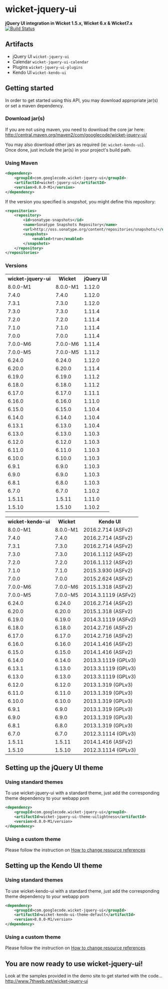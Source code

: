 # wicket-jquery-ui
**jQuery UI integration in Wicket 1.5.x, Wicket 6.x &amp; Wicket7.x**  
[![Build Status](https://buildhive.cloudbees.com/job/sebfz1/job/wicket-jquery-ui/badge/icon)](https://buildhive.cloudbees.com/job/sebfz1/job/wicket-jquery-ui/)

## Artifacts
- jQuery UI `wicket-jquery-ui`
- Calendar `wicket-jquery-ui-calendar`
- Plugins `wicket-jquery-ui-plugins`
- Kendo UI `wicket-kendo-ui`

## Getting started
In order to get started using this API, you may download appropriate jar(s) or set a maven dependency.

### Download jar(s)
If you are not using maven, you need to download the core jar here:
<http://central.maven.org/maven2/com/googlecode/wicket-jquery-ui/>

You may also download other jars as required (ie: `wicket-kendo-ui`).  
Once done, just include the jar(s) in your project's build path.

### Using Maven

```xml
<dependency>
    <groupId>com.googlecode.wicket-jquery-ui</groupId>
    <artifactId>wicket-jquery-ui</artifactId>
    <version>8.0.0-M1</version>
</dependency>
```

If the version you specified is *snapshot*, you might define this repository:

```xml
<repositories>
    <repository>
        <id>sonatype-snapshots</id>
        <name>Sonatype Snapshots Repository</name>
        <url>http://oss.sonatype.org/content/repositories/snapshots/</url>
        <snapshots>
            <enabled>true</enabled>
        </snapshots>
    </repository>
</repositories>
```

### Versions

<table>
<tr><th>wicket-jquery-ui</th><th>Wicket</th><th>jQuery UI</th></tr>
<tr><td>8.0.0-M1</td><td>8.0.0-M1</td><td>1.12.0</td></tr>
<tr><td>7.4.0</td><td>7.4.0</td><td>1.12.0</td></tr>
<tr><td>7.3.1</td><td>7.3.0</td><td>1.12.0</td></tr>
<tr><td>7.3.0</td><td>7.3.0</td><td>1.11.4</td></tr>
<tr><td>7.2.0</td><td>7.2.0</td><td>1.11.4</td></tr>
<tr><td>7.1.0</td><td>7.1.0</td><td>1.11.4</td></tr>
<tr><td>7.0.0</td><td>7.0.0</td><td>1.11.4</td></tr>
<tr><td>7.0.0-M6</td><td>7.0.0-M6</td><td>1.11.4</td></tr>
<tr><td>7.0.0-M5</td><td>7.0.0-M5</td><td>1.11.2</td></tr>
<tr><td>6.24.0</td><td>6.24.0</td><td>1.12.0</td></tr>
<tr><td>6.20.0</td><td>6.20.0</td><td>1.11.4</td></tr>
<tr><td>6.19.0</td><td>6.19.0</td><td>1.11.2</td></tr>
<tr><td>6.18.0</td><td>6.18.0</td><td>1.11.2</td></tr>
<tr><td>6.17.0</td><td>6.17.0</td><td>1.11.1</td></tr>
<tr><td>6.16.0</td><td>6.16.0</td><td>1.11.0</td></tr>
<tr><td>6.15.0</td><td>6.15.0</td><td>1.10.4</td></tr>
<tr><td>6.14.0</td><td>6.14.0</td><td>1.10.4</td></tr>
<tr><td>6.13.1</td><td>6.13.0</td><td>1.10.4</td></tr>
<tr><td>6.13.0</td><td>6.13.0</td><td>1.10.3</td></tr>
<tr><td>6.12.0</td><td>6.12.0</td><td>1.10.3</td></tr>
<tr><td>6.11.0</td><td>6.11.0</td><td>1.10.3</td></tr>
<tr><td>6.10.0</td><td>6.10.0</td><td>1.10.3</td></tr>
<tr><td>6.9.1</td><td>6.9.0</td><td>1.10.3</td></tr>
<tr><td>6.9.0</td><td>6.9.0</td><td>1.10.3</td></tr>
<tr><td>6.8.1</td><td>6.8.0</td><td>1.10.3</td></tr>
<tr><td>6.7.0</td><td>6.7.0</td><td>1.10.2</td></tr>
<tr><td>1.5.11</td><td>1.5.11</td><td>1.11.0</td></tr>
<tr><td>1.5.10</td><td>1.5.10</td><td>1.10.2</td></tr>
</table>

<table>
<tr><th>wicket-kendo-ui</th><th>Wicket</th><th>Kendo UI</th></tr>
<tr><td>8.0.0-M1</td><td>8.0.0-M1</td><td>2016.2.714 (ASFv2)</td></tr>
<tr><td>7.4.0</td><td>7.4.0</td><td>2016.2.714 (ASFv2)</td></tr>
<tr><td>7.3.1</td><td>7.3.0</td><td>2016.2.714 (ASFv2)</td></tr>
<tr><td>7.3.0</td><td>7.3.0</td><td>2016.1.112 (ASFv2)</td></tr>
<tr><td>7.2.0</td><td>7.2.0</td><td>2016.1.112 (ASFv2)</td></tr>
<tr><td>7.1.0</td><td>7.1.0</td><td>2015.3.930 (ASFv2)</td></tr>
<tr><td>7.0.0</td><td>7.0.0</td><td>2015.2.624 (ASFv2)</td></tr>
<tr><td>7.0.0-M6</td><td>7.0.0-M6</td><td>2015.1.318 (ASFv2)</td></tr>
<tr><td>7.0.0-M5</td><td>7.0.0-M5</td><td>2014.3.1119 (ASFv2)</td></tr>
<tr><td>6.24.0</td><td>6.24.0</td><td>2016.2.714 (ASFv2)</td></tr>
<tr><td>6.20.0</td><td>6.20.0</td><td>2015.1.318 (ASFv2)</td></tr>
<tr><td>6.19.0</td><td>6.19.0</td><td>2014.3.1119 (ASFv2)</td></tr>
<tr><td>6.18.0</td><td>6.18.0</td><td>2014.2.716 (ASFv2)</td></tr>
<tr><td>6.17.0</td><td>6.17.0</td><td>2014.2.716 (ASFv2)</td></tr>
<tr><td>6.16.0</td><td>6.16.0</td><td>2014.1.416 (ASFv2)</td></tr>
<tr><td>6.15.0</td><td>6.15.0</td><td>2014.1.416 (ASFv2)</td></tr>
<tr><td>6.14.0</td><td>6.14.0</td><td>2013.3.1119 (GPLv3)</td></tr>
<tr><td>6.13.1</td><td>6.13.0</td><td>2013.3.1119 (GPLv3)</td></tr>
<tr><td>6.13.0</td><td>6.13.0</td><td>2013.3.1119 (GPLv3)</td></tr>
<tr><td>6.12.0</td><td>6.12.0</td><td>2013.1.319 (GPLv3)</td></tr>
<tr><td>6.11.0</td><td>6.11.0</td><td>2013.1.319 (GPLv3)</td></tr>
<tr><td>6.10.0</td><td>6.10.0</td><td>2013.1.319 (GPLv3)</td></tr>
<tr><td>6.9.1</td><td>6.9.0</td><td>2013.1.319 (GPLv3)</td></tr>
<tr><td>6.9.0</td><td>6.9.0</td><td>2013.1.319 (GPLv3)</td></tr>
<tr><td>6.8.1</td><td>6.8.0</td><td>2013.1.319 (GPLv3)</td></tr>
<tr><td>6.7.0</td><td>6.7.0</td><td>2012.3.1114 (GPLv3)</td></tr>
<tr><td>1.5.11</td><td>1.5.11</td><td>2014.1.416 (ASFv2)</td></tr>
<tr><td>1.5.10</td><td>1.5.10</td><td>2012.3.1114 (GPLv3)</td></tr>
</table>

## Setting up the jQuery UI theme

### Using standard themes
To use wicket-jquery-ui with a standard theme, just add the corresponding theme dependency to your webapp pom

```xml
<dependency>
	<groupId>com.googlecode.wicket-jquery-ui</groupId>
	<artifactId>wicket-jquery-ui-theme-uilightness</artifactId>
	<version>8.0.0-M1/version>
</dependency>
```

### Using a custom theme
Please follow the instruction on [How to change resource references](https://github.com/sebfz1/wicket-jquery-ui/wiki/%5Bhowto%5D-change-resource-references)

## Setting up the Kendo UI theme

### Using standard themes
To use wicket-kendo-ui with a standard theme, just add the corresponding theme dependency to your webapp pom

```xml
<dependency>
	<groupId>com.googlecode.wicket-jquery-ui</groupId>
	<artifactId>wicket-kendo-ui-theme-default</artifactId>
	<version>8.0.0-M1/version>
</dependency>
```

### Using a custom theme
Please follow the instruction on [How to change resource references](https://github.com/sebfz1/wicket-jquery-ui/wiki/%5Bhowto%5D-change-resource-references)

## You are now ready to use wicket-jquery-ui!
Look at the samples provided in the demo site to get started with the code...  
<http://www.7thweb.net/wicket-jquery-ui>
